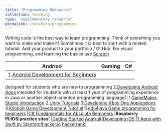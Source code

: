 ```yaml
---
title: "Programming Resources"
collection: teaching
type: "supplementary resource"
permalink: /teaching/programming
---
```

Writing code is the best way to learn programming.
Think of something you want to make and make it!
Sometimes it is best to start with a related tutorial. 
Add your product to your portfolio / GitHub.
For visual programming, and learning the basics use [Scratch](https://www.google.com/url?q=https%3A%2F%2Fscratch.mit.edu%2F&sa=D) 

|**Andriod**|**Gaming**|**C#**|
|-----------|----------|------|
|1.[Android Development for Beginners](https://www.google.com/url?q=https%3A%2F%2Fclassroom.udacity.com%2Fcourses%2Fud837&sa=D&sntz=1&usg=AFQjCNFeH-9Vz4lke1PY9N4WbhBUMQ2DKQ)
designed for students who are new to programming
2.[Developing Android Apps](https://www.google.com/url?q=https%3A%2F%2Fwww.udacity.com%2Fcourse%2Fdeveloping-android-apps--ud853&sa=D&sntz=1&usg=AFQjCNH8MAmzG0kGqWywOdi8nLUWoJ8qvw)
intended for students with at least 1 year of programming experience in Java or another object-oriented programming language| 
|1.[GameMaker: Studio Introduction](http://www.google.com/url?q=http%3A%2F%2Fwww.yoyogames.com%2Flearn&sa=D&sntz=1&usg=AFQjCNHOEJmNvoPvyfWu3BhLhML8NhTygw)
2.[Unity Tutorials](https://www.google.com/url?q=https%3A%2F%2Funity3d.com%2Flearn%2Ftutorials%2Fs%2Finteractive-tutorials&sa=D&sntz=1&usg=AFQjCNF88otz2mGf7QcYETEua4AYPR45jw)
3.[Developing Xbox One Applications](https://www.google.com/url?q=https%3A%2F%2Fmva.microsoft.com%2Fen-US%2Ftraining-courses%2Fdeveloping-xbox-one-applications-16860%3Fl%3D45LGROf9C_7206218965&sa=D&sntz=1&usg=AFQjCNE_7IPCyAscphV882YJCCvC2MDCOg)
4.[Kilobolt Game Development Tutorial](http://www.google.com/url?q=http%3A%2F%2Fwww.kilobolt.com%2Fgame-development-tutorial.html&sa=D&sntz=1&usg=AFQjCNEeZvYqzyr7MspAUYwL_TchGa9AiQ)
5.[edu4java Game programming for beginners](http://www.google.com/url?q=http%3A%2F%2Fwww.edu4java.com%2Fen%2Fgame%2Fgame0-en.html&sa=D&sntz=1&usg=AFQjCNFNSXrG9gikOnt85S0BKovxHC80Wg)
|[C# Fundamentals for Absolute Beginners](https://www.google.com/url?q=https%3A%2F%2Fmva.microsoft.com%2Fen-us%2Ftraining-courses%2Fc-fundamentals-for-absolute-beginners-16169%3Fl%3DLvld4EQIC_2706218949&sa=D&sntz=1&usg=AFQjCNGLXf0BMQmVPFKZAGJ4bXRwpb-CRw)
|**Raspberry PI**|**IOS**|**practice sites**|
|[Getting Started](https://www.google.com/url?q=https%3A%2F%2Fprojects.raspberrypi.org%2Fen%2Fprojects%2Fraspberry-pi-getting-started&sa=D&sntz=1&usg=AFQjCNHFQjGy8M0cJwAHER6L8N2mI4iWCA) [Adafruit](https://www.google.com/url?q=https%3A%2F%2Flearn.adafruit.com%2Fadafruit-io-house-lights-and-temperature&sa=D&sntz=1&usg=AFQjCNGnQ3HB8gr-edH0xB3JBSWXqTkIew)|[Developing iOS 11 Apps with Swift by Stanford](https://www.google.com/url?q=https%3A%2F%2Fitunes.apple.com%2Fus%2Fcourse%2Fdeveloping-ios-11-apps-with-swift%2Fid1309275316&sa=D&sntz=1&usg=AFQjCNEwe4lDFkrUC8AvbpzbjFXvAPSBuA)|[hacker.io](https://www.google.com/url?q=https%3A%2F%2Fhackr.io%2F&sa=D&sntz=1&usg=AFQjCNHR3abUv__chMDOQeq8Ua2TnS2NuA) [hackerrank](https://www.hackerrank.com/)|
